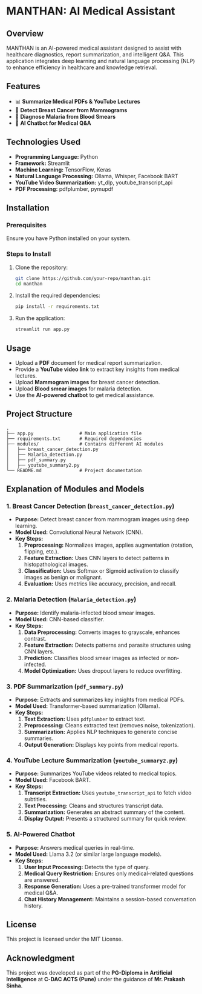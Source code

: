 # MANTHAN: AI Medical Assistant

## Overview

MANTHAN is an AI-powered medical assistant designed to assist with healthcare diagnostics, report summarization, and intelligent Q&A. This application integrates deep learning and natural language processing (NLP) to enhance efficiency in healthcare and knowledge retrieval.

## Features

- 📊 **Summarize Medical PDFs & YouTube Lectures**
- 🩻 **Detect Breast Cancer from Mammograms**
- 🦠 **Diagnose Malaria from Blood Smears**
- 💬 **AI Chatbot for Medical Q&A**

## Technologies Used

- **Programming Language:** Python
- **Framework:** Streamlit
- **Machine Learning:** TensorFlow, Keras
- **Natural Language Processing:** Ollama, Whisper, Facebook BART
- **YouTube Video Summarization:** yt_dlp, youtube_transcript_api
- **PDF Processing:** pdfplumber, pymupdf

## Installation

### Prerequisites

Ensure you have Python installed on your system.

### Steps to Install

1. Clone the repository:
   ```bash
   git clone https://github.com/your-repo/manthan.git
   cd manthan
   ```
2. Install the required dependencies:
   ```bash
   pip install -r requirements.txt
   ```
3. Run the application:
   ```bash
   streamlit run app.py
   ```

## Usage

- Upload a **PDF** document for medical report summarization.
- Provide a **YouTube video link** to extract key insights from medical lectures.
- Upload **Mammogram images** for breast cancer detection.
- Upload **Blood smear images** for malaria detection.
- Use the **AI-powered chatbot** to get medical assistance.

## Project Structure

```
.
├── app.py                 # Main application file
├── requirements.txt       # Required dependencies
├── modules/               # Contains different AI modules
│   ├── breast_cancer_detection.py
│   ├── Malaria_detection.py
│   ├── pdf_summary.py
│   ├── youtube_summary2.py
└── README.md              # Project documentation
```

## Explanation of Modules and Models

### 1. Breast Cancer Detection (`breast_cancer_detection.py`)
- **Purpose:** Detect breast cancer from mammogram images using deep learning.
- **Model Used:** Convolutional Neural Network (CNN).
- **Key Steps:**
  1. **Preprocessing:** Normalizes images, applies augmentation (rotation, flipping, etc.).
  2. **Feature Extraction:** Uses CNN layers to detect patterns in histopathological images.
  3. **Classification:** Uses Softmax or Sigmoid activation to classify images as benign or malignant.
  4. **Evaluation:** Uses metrics like accuracy, precision, and recall.

### 2. Malaria Detection (`Malaria_detection.py`)
- **Purpose:** Identify malaria-infected blood smear images.
- **Model Used:** CNN-based classifier.
- **Key Steps:**
  1. **Data Preprocessing:** Converts images to grayscale, enhances contrast.
  2. **Feature Extraction:** Detects patterns and parasite structures using CNN layers.
  3. **Prediction:** Classifies blood smear images as infected or non-infected.
  4. **Model Optimization:** Uses dropout layers to reduce overfitting.

### 3. PDF Summarization (`pdf_summary.py`)
- **Purpose:** Extracts and summarizes key insights from medical PDFs.
- **Model Used:** Transformer-based summarization (Ollama).
- **Key Steps:**
  1. **Text Extraction:** Uses `pdfplumber` to extract text.
  2. **Preprocessing:** Cleans extracted text (removes noise, tokenization).
  3. **Summarization:** Applies NLP techniques to generate concise summaries.
  4. **Output Generation:** Displays key points from medical reports.

### 4. YouTube Lecture Summarization (`youtube_summary2.py`)
- **Purpose:** Summarizes YouTube videos related to medical topics.
- **Model Used:** Facebook BART.
- **Key Steps:**
  1. **Transcript Extraction:** Uses `youtube_transcript_api` to fetch video subtitles.
  2. **Text Processing:** Cleans and structures transcript data.
  3. **Summarization:** Generates an abstract summary of the content.
  4. **Display Output:** Presents a structured summary for quick review.

### 5. AI-Powered Chatbot
- **Purpose:** Answers medical queries in real-time.
- **Model Used:** Llama 3.2 (or similar large language models).
- **Key Steps:**
  1. **User Input Processing:** Detects the type of query.
  2. **Medical Query Restriction:** Ensures only medical-related questions are answered.
  3. **Response Generation:** Uses a pre-trained transformer model for medical Q&A.
  4. **Chat History Management:** Maintains a session-based conversation history.



## License

This project is licensed under the MIT License.

## Acknowledgment

This project was developed as part of the **PG-Diploma in Artificial Intelligence** at **C-DAC ACTS (Pune)** under the guidance of **Mr. Prakash Sinha**.

